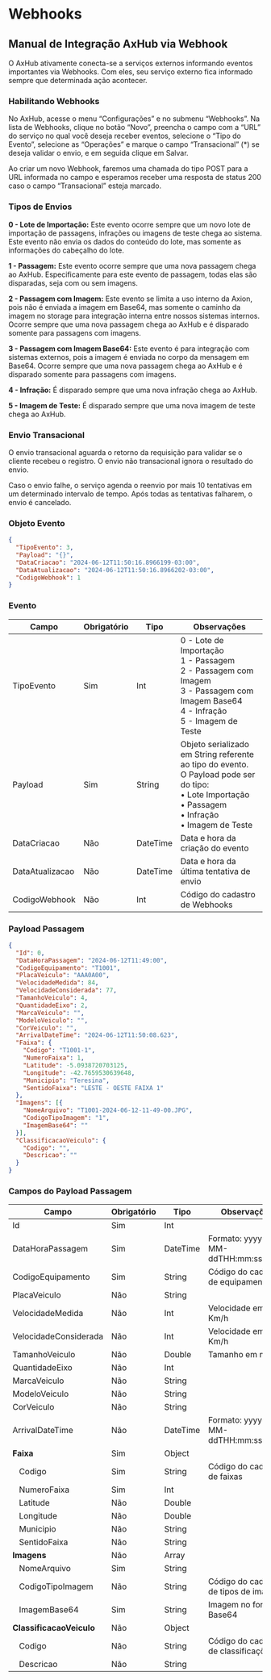 # Webhooks

## Manual de Integração AxHub via Webhook

O AxHub ativamente conecta-se a serviços externos informando eventos importantes via Webhooks. Com eles, seu serviço externo fica informado sempre que determinada ação acontecer.

### Habilitando Webhooks

No AxHub, acesse o menu “Configurações” e no submenu “Webhooks”. Na lista de Webhooks, clique no botão “Novo”, preencha o campo com a “URL” do serviço no qual você deseja receber eventos, selecione o “Tipo do Evento”, selecione as “Operações” e marque o campo “Transacional” (*) se deseja validar o envio, e em seguida clique em Salvar.

<tip>
Ao criar um novo Webhook, faremos uma chamada do tipo POST para a URL informada no campo e esperamos receber uma resposta de status 200 caso o campo “Transacional” esteja marcado.
</tip>

### Tipos de Envios

**0 - Lote de Importação:**
Este evento ocorre sempre que um novo lote de importação de passagens, infrações ou imagens de teste chega ao sistema. Este evento não envia os dados do conteúdo do lote, mas somente as informações do cabeçalho do lote.

**1 - Passagem:**
Este evento ocorre sempre que uma nova passagem chega ao AxHub. Especificamente para este evento de passagem, todas elas são disparadas, seja com ou sem imagens.

**2 - Passagem com Imagem:** 
Este evento se limita a uso interno da Axion, pois não é enviada a imagem em Base64, mas somente o caminho da imagem no storage para integração interna entre nossos sistemas internos. Ocorre sempre que uma nova passagem chega ao AxHub e é disparado somente para passagens com imagens.

**3 - Passagem com Imagem Base64:**
Este evento é para integração com sistemas externos, pois a imagem é enviada no corpo da mensagem em Base64. Ocorre sempre que uma nova passagem chega ao AxHub e é disparado somente para passagens com imagens.

**4 - Infração:**
É disparado sempre que uma nova infração chega ao AxHub.

**5 - Imagem de Teste:**
É disparado sempre que uma nova imagem de teste chega ao AxHub.

### Envio Transacional

O envio transacional aguarda o retorno da requisição para validar se o cliente recebeu o registro. O envio não transacional ignora o resultado do envio.

Caso o envio falhe, o serviço agenda o reenvio por mais 10 tentativas em um determinado intervalo de tempo. Após todas as tentativas falharem, o envio é cancelado.

### Objeto Evento

```json
{
  "TipoEvento": 3,
  "Payload": "{}",
  "DataCriacao": "2024-06-12T11:50:16.8966199-03:00",
  "DataAtualizacao": "2024-06-12T11:50:16.8966202-03:00",
  "CodigoWebhook": 1
}
```

### Evento

| Campo           | Obrigatório | Tipo     | Observações                                                                                                                                                    |
|-----------------|-------------|----------|----------------------------------------------------------------------------------------------------------------------------------------------------------------|
| TipoEvento      | Sim         | Int      | 0 - Lote de Importação<br>1 - Passagem<br>2 - Passagem com Imagem<br>3 - Passagem com Imagem Base64<br>4 - Infração<br>5 - Imagem de Teste                     |
| Payload         | Sim         | String   | Objeto serializado em String referente ao tipo do evento.<br>O Payload pode ser do tipo:<br>• Lote Importação<br>• Passagem<br>• Infração<br>• Imagem de Teste |
| DataCriacao     | Não         | DateTime | Data e hora da criação do evento                                                                                                                               |
| DataAtualizacao | Não         | DateTime | Data e hora da última tentativa de envio                                                                                                                       |
| CodigoWebhook   | Não         | Int      | Código do cadastro de Webhooks                                                                                                                                 |

### Payload Passagem

```json
{
  "Id": 0,
  "DataHoraPassagem": "2024-06-12T11:49:00",
  "CodigoEquipamento": "T1001",
  "PlacaVeiculo": "AAA0A00",
  "VelocidadeMedida": 84,
  "VelocidadeConsiderada": 77,
  "TamanhoVeiculo": 4,
  "QuantidadeEixo": 2,
  "MarcaVeiculo": "",
  "ModeloVeiculo": "",
  "CorVeiculo": "",
  "ArrivalDateTime": "2024-06-12T11:50:08.623",
  "Faixa": {
    "Codigo": "T1001-1",
    "NumeroFaixa": 1,
    "Latitude": -5.0938720703125,
    "Longitude": -42.7659530639648,
    "Municipio": "Teresina",
    "SentidoFaixa": "LESTE - OESTE FAIXA 1"
  },
  "Imagens": [{
    "NomeArquivo": "T1001-2024-06-12-11-49-00.JPG",
    "CodigoTipoImagem": "1",
    "ImagemBase64": ""
  }],
  "ClassificacaoVeiculo": {
    "Codigo": "",
    "Descricao": ""
  }
}
```

### Campos do Payload Passagem

| Campo                               | Obrigatório   | Tipo     | Observações                            |
|-------------------------------------|---------------|----------|----------------------------------------|
| Id                                  | Sim           | Int      |                                        |
| DataHoraPassagem                    | Sim           | DateTime | Formato: yyyy-MM-ddTHH:mm:ss.fffzzz    | 
| CodigoEquipamento                   | Sim           | String   | Código do cadastro de equipamentos     |
| PlacaVeiculo                        | Não           | String   |                                        |
| VelocidadeMedida                    | Não           | Int      | Velocidade em Km/h                     |
| VelocidadeConsiderada               | Não           | Int      | Velocidade em Km/h                     |
| TamanhoVeiculo                      | Não           | Double   | Tamanho em metros                      |
| QuantidadeEixo                      | Não           | Int      |                                        |
| MarcaVeiculo                        | Não           | String   |                                        |
| ModeloVeiculo                       | Não           | String   |                                        |
| CorVeiculo                          | Não           | String   |                                        |
| ArrivalDateTime                     | Não           | DateTime | Formato: yyyy-MM-ddTHH:mm:ss.fffzzz    |
| **Faixa**                           | Sim           | Object   |                                        |
| &nbsp;&nbsp;&nbsp;Codigo            | Sim           | String   | Código do cadastro de faixas           |
| &nbsp;&nbsp;&nbsp;NumeroFaixa       | Sim           | Int      |                                        |
| &nbsp;&nbsp;&nbsp;Latitude          | Não           | Double   |                                        |
| &nbsp;&nbsp;&nbsp;Longitude         | Não           | Double   |                                        |
| &nbsp;&nbsp;&nbsp;Municipio         | Não           | String   |                                        |
| &nbsp;&nbsp;&nbsp;SentidoFaixa      | Não           | String   |                                        |
| **Imagens**                         | Não           | Array    |                                        |
| &nbsp;&nbsp;&nbsp;NomeArquivo       | Sim           | String   |                                        |
| &nbsp;&nbsp;&nbsp;CodigoTipoImagem  | Não           | String   | Código do cadastro de tipos de imagens |
| &nbsp;&nbsp;&nbsp;ImagemBase64      | Sim           | String   | Imagem no formato Base64               |
| **ClassificacaoVeiculo**            | Não           | Object   |                                        |
| &nbsp;&nbsp;&nbsp;Codigo            | Não           | String   | Código do cadastro de classificações   |
| &nbsp;&nbsp;&nbsp;Descricao         | Não           | String   |                                        |